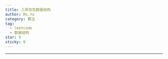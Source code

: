 ```yaml
---
title: 三周攻克数据结构
author: Ms.Yu
category: 算法
tag:
  - leetcode
  - 数据结构
star: 9
sticky: 9
---
```


------